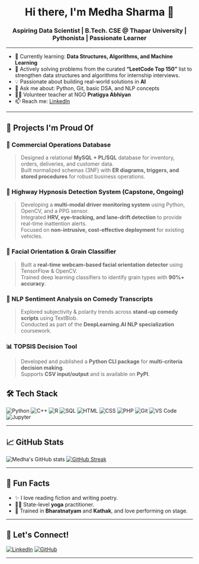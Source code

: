 <h1 align="center">Hi there, I'm Medha Sharma 👋</h1>
<h3 align="center">Aspiring Data Scientist | B.Tech. CSE @ Thapar University | Pythonista | Passionate Learner</h3>

---

- 🌱 Currently learning: **Data Structures, Algorithms, and Machine Learning**
- 🧠 Actively solving problems from the curated **“LeetCode Top 150”** list to strengthen data structures and algorithms for internship interviews.
- 💡 Passionate about building real-world solutions in **AI**
- 💬 Ask me about: Python, Git, basic DSA, and NLP concepts
- 🧑‍🏫 Volunteer teacher at NGO **Pratigya Abhiyan**
- 📫 Reach me: [LinkedIn](https://www.linkedin.com/in/medha-sharma-b024b0252/)

---

## 🚀 Projects I'm Proud Of

### 🛒 Commercial Operations Database
> Designed a relational **MySQL + PL/SQL** database for inventory, orders, deliveries, and customer data.  
> Built normalized schemas (3NF) with **ER diagrams, triggers, and stored procedures** for robust business operations.

### 🚗 Highway Hypnosis Detection System (Capstone, Ongoing)
> Developing a **multi-modal driver monitoring system** using Python, OpenCV, and a PPG sensor.  
> Integrated **HRV, eye-tracking, and lane-drift detection** to provide real-time inattention alerts.  
> Focused on **non-intrusive, cost-effective deployment** for existing vehicles.

### 🧠 Facial Orientation & Grain Classifier
> Built a **real-time webcam-based facial orientation detector** using TensorFlow & OpenCV.  
> Trained deep learning classifiers to identify grain types with **90%+ accuracy**.

### 💬 NLP Sentiment Analysis on Comedy Transcripts
> Explored subjectivity & polarity trends across **stand-up comedy scripts** using TextBlob.  
> Conducted as part of the **DeepLearning.AI NLP specialization** coursework.

### 📊 TOPSIS Decision Tool
> Developed and published a **Python CLI package** for **multi-criteria decision making**.  
> Supports **CSV input/output** and is available on **PyPI**.



## 🛠️ Tech Stack

![Python](https://img.shields.io/badge/-Python-3776AB?logo=python&logoColor=white&style=flat)
![C++](https://img.shields.io/badge/-C++-00599C?logo=cplusplus&logoColor=white&style=flat)
![R](https://img.shields.io/badge/-R-276DC3?logo=r&logoColor=white&style=flat)
![SQL](https://img.shields.io/badge/-SQL-4479A1?logo=postgresql&logoColor=white&style=flat)
![HTML](https://img.shields.io/badge/-HTML-E34F26?logo=html5&logoColor=white&style=flat)
![CSS](https://img.shields.io/badge/-CSS-1572B6?logo=css3&logoColor=white&style=flat)
![PHP](https://img.shields.io/badge/-PHP-777BB4?logo=php&logoColor=white&style=flat)
![Git](https://img.shields.io/badge/-Git-F05032?logo=git&logoColor=white&style=flat)
![VS Code](https://img.shields.io/badge/-VS%20Code-007ACC?logo=visualstudiocode&logoColor=white&style=flat)
![Jupyter](https://img.shields.io/badge/-Jupyter-F37626?logo=jupyter&logoColor=white&style=flat)

---

## 📈 GitHub Stats

![Medha's GitHub stats](https://github-readme-stats.vercel.app/api?username=Medha-glitch&show_icons=true&theme=radical)
[![GitHub Streak](https://streak-stats.demolab.com?user=Medha-glitch&theme=radical)](https://git.io/streak-stats)

---

## 🎯 Fun Facts
- ✨ I love reading fiction and writing poetry.
- 🧘‍♀️ State-level **yoga** practitioner.
- 💃 Trained in **Bharatnatyam** and **Kathak**, and love performing on stage.

---

## 🤝 Let's Connect!

[![LinkedIn](https://img.shields.io/badge/-LinkedIn-0077B5?logo=linkedin&logoColor=white&style=for-the-badge)](https://www.linkedin.com/in/medha-sharma-b024b0252/)
[![GitHub](https://img.shields.io/badge/-GitHub-181717?logo=github&logoColor=white&style=for-the-badge)](https://github.com/Medha-glitch)

---


<!--
**Medha-glitch/Medha-glitch** is a ✨ _special_ ✨ repository because its `README.md` (this file) appears on your GitHub profile.

Here are some ideas to get you started:

- 🔭 I’m currently working on ...
- 🌱 I’m currently learning ...
- 👯 I’m looking to collaborate on ...
- 🤔 I’m looking for help with ...
- 💬 Ask me about ...
- 📫 How to reach me: ...
- 😄 Pronouns: ...
- ⚡ Fun fact: ...
-->
